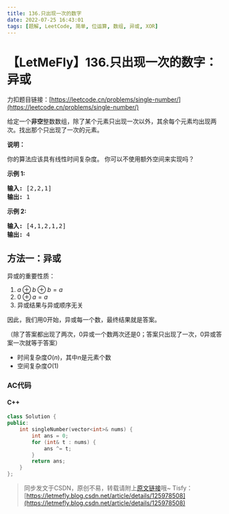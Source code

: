 ```yaml
---
title: 136.只出现一次的数字
date: 2022-07-25 16:43:01
tags: [题解, LeetCode, 简单, 位运算, 数组, 异或, XOR]
---
```


# 【LetMeFly】136.只出现一次的数字：异或

力扣题目链接：[https://leetcode.cn/problems/single-number/](https://leetcode.cn/problems/single-number/)

<p>给定一个<strong>非空</strong>整数数组，除了某个元素只出现一次以外，其余每个元素均出现两次。找出那个只出现了一次的元素。</p>

<p><strong>说明：</strong></p>

<p>你的算法应该具有线性时间复杂度。 你可以不使用额外空间来实现吗？</p>

<p><strong>示例 1:</strong></p>

<pre><strong>输入:</strong> [2,2,1]
<strong>输出:</strong> 1
</pre>

<p><strong>示例&nbsp;2:</strong></p>

<pre><strong>输入:</strong> [4,1,2,1,2]
<strong>输出:</strong> 4</pre>


    
## 方法一：异或

异或的重要性质：

1. $a\oplus b\oplus b=a$
2. $0\oplus a = a$
3. 异或结果与异或顺序无关

因此，我们用$0$开始，异或每一个数，最终结果就是答案。

（除了答案都出现了两次，$0$异或一个数两次还是$0$；答案只出现了一次，$0$异或答案一次就等于答案）

+ 时间复杂度$O(n)$，其中$n$是元素个数
+ 空间复杂度$O(1)$

### AC代码

#### C++

```cpp
class Solution {
public:
    int singleNumber(vector<int>& nums) {
        int ans = 0;
        for (int& t : nums) {
            ans ^= t;
        }
        return ans;
    }
};
```

> 同步发文于CSDN，原创不易，转载请附上[原文链接](https://leetcode.letmefly.xyz/2022/07/25/LeetCode%200136.%E5%8F%AA%E5%87%BA%E7%8E%B0%E4%B8%80%E6%AC%A1%E7%9A%84%E6%95%B0%E5%AD%97/)哦~
> Tisfy：[https://letmefly.blog.csdn.net/article/details/125978508](https://letmefly.blog.csdn.net/article/details/125978508)
